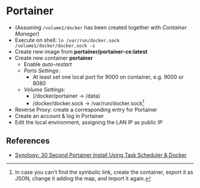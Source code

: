# Portainer

- (Assuming `/volume1/docker` has been created together with *Container Manager*)
- Execute on shell: `ln /var/run/docker.sock /volume1/docker/docker.sock -s`
- Create new image from **portainer/portainer-ce:latest**
- Create new container **portainer**
    - Enable *auto-restart*
    - *Ports Settings*:
        - At least set one local port for 9000 on container, e.g. 9000 or 8080
    - *Volume Settings*:
        - (/docker/portainer -> /data)
        - /docker/docker.sock -> /var/run/docker.sock[^1]
- Reverse Proxy: create a corresponding entry for Portainer
- Create an account & log in Portainer
- Edit the local environment, assigning the LAN IP as public IP

[^1]: In case you can't find the symbolic link, create the container, export it as JSON, change it adding the map, and import it again.

## References

- [Synology: 30 Second Portainer Install Using Task Scheduler & Docker](https://mariushosting.com/synology-30-second-portainer-install-using-task-scheduler-docker/)
